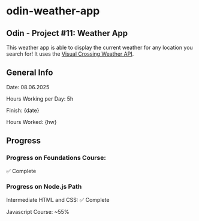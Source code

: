 # odin-weather-app
## Odin - Project #11: Weather App

This weather app is able to display the current weather for any location you search for! It uses the [Visual Crossing Weather API](https://www.visualcrossing.com/).

## General Info
Date: 08.06.2025

Hours Working per Day: 5h

Finish: {date}

Hours Worked: {hw}

## Progress
### Progress on Foundations Course: 
✅ Complete

### Progress on Node.js Path
Intermediate HTML and CSS: ✅ Complete

Javascript Course: ~55%
